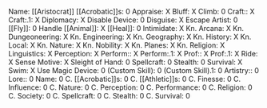 Name: [[Aristocrat]]
[[Acrobatic]]s: 0
Appraise: X
Bluff: X
Climb: 0
Craft:: X
Craft:.1: X
Diplomacy: X
Disable Device: 0
Disguise: X
Escape Artist: 0
[[Fly]]: 0
Handle [[Animal]]: X
[[Heal]]: 0
Intimidate: X
Kn. Arcana: X
Kn. Dungeoneering: X
Kn. Engineering: X
Kn. Geography: X
Kn. History: X
Kn. Local: X
Kn. Nature: X
Kn. Nobility: X
Kn. Planes: X
Kn. Religion: X
Linguistics: X
Perception: X
Perform:: X
Perform:.1: X
Prof:: X
Prof:.1: X
Ride: X
Sense Motive: X
Sleight of Hand: 0
Spellcraft: 0
Stealth: 0
Survival: X
Swim: X
Use Magic Device: 0
(Custom Skill): 0
(Custom Skill).1: 0
Artistry:: 0
Lore:: 0
Name: 0
C. [[Acrobatic]]s: 0
C. [[Athletic]]s: 0
C. Finesse: 0
C. Influence: 0
C. Nature: 0
C. Perception: 0
C. Performance: 0
C. Religion: 0
C. Society: 0
C. Spellcraft: 0
C. Stealth: 0
C. Survival: 0

